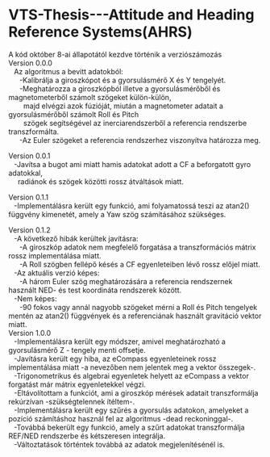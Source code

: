# VTS-Thesis---Attitude and Heading Reference Systems(AHRS)<br>
A kód október 8-ai állapotától kezdve történik a verziószámozás<br>
Version 0.0.0<br>
 &ensp; Az algoritmus a bevitt adatokból:<br>
   &ensp; &ensp; -Kalibrálja a giroszkópot és a gyorsulásmérő X és Y tengelyét.<br>
   &ensp; &ensp; -Meghatározza a giroszkópból illetve a gyorsulásmérőből és magnetometerből számolt szögeket külön-külön,<br>
   &ensp; &ensp; &nbsp; majd elvégzi azok fúzióját, miután a magnetometer adatait a gyorsulásmérőből számolt Roll és Pitch<br>
   &ensp; &ensp; &nbsp; szögek segítségével az inerciarendszerből a referencia rendszerbe transzformálta.<br>
   &ensp; &ensp; -Az Euler szögeket a referencia rendszerhez viszonyítva határozza meg.<br>
   
Version 0.0.1<br>
 &ensp; -Javítsa a bugot ami miatt hamis adatokat adott a CF a beforgatott gyro adatokkal, <br>
 &ensp; &nbsp; radiánok és szögek közötti rossz átváltások miatt.<br>
 
Version 0.1.1<br>
&ensp; -Implementálásra került egy funkció, ami folyamatossá teszi az atan2() függvény kimenetét, amely a Yaw szög számításához szükséges.<br>

Version 0.1.2<br>
&ensp; -A következő hibák kerültek javításra:<br>
&ensp; &ensp; -A giroszkóp adatok nem megfelelő forgatása a transzformációs mátrix rossz implementálása miatt.<br>
&ensp; &ensp; -A Roll szögben fellépő késés a CF egyenleteiben lévő rossz előjel miatt.<br>
&ensp; -Az aktuális verzió képes:<br>
&ensp; &ensp; -A három Euler szög meghatározására a referencia rendszernek használt NED- és test koordináta rendszerek között.<br>
&ensp; -Nem képes:<br>
&ensp; &ensp; -90 fokos vagy annál nagyobb szögeket mérni a Roll és Pitch tengelyek mentén az atan2() függvények és a referenciának használt gravitáció vektor miatt.<br>
Version 1.0.0<br>
&ensp; -Implementálásra került egy módszer, amivel meghatározható a gyorsulásmérő Z - tengely menti offsetje.<br>
&ensp; -Javításra került egy hiba, az eCompass egyenleteinek rossz implementálása miatt -a nevezőben nem jelentek meg a vektor összegek-.<br>
&ensp; -Trigonometrikus és algebrai egyenletek helyett az eCompass a vektor forgatást már mátrix egyenletekkel végzi.<br>
&ensp; -Eltávolítottam a funkciót, ami a giroszkóp mérések adatait transzformálja rekúrzívan -szükségtelennek ítéltem-.<br>
&ensp; -Implementálásra került egy szűrés a gyorsulás adatokon, amelyeket a pozíció számításhoz használ fel az algoritmus -dead reckoninggal-.<br>
&ensp; -Továbbá bekerült egy funkció, amely a szűrt adatokat transzformálja REF/NED rendszerbe és kétszeresen integrálja.<br>
&ensp; -Változtatások történtek továbbá az adatok megjelenítésénél is.<br>
